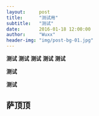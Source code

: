 ```yaml
---
layout:     post
title:      "测试用"
subtitle:   "测试"
date:       2016-01-18 12:00:00
author:     "Wuxx"
header-img: "img/post-bg-01.jpg"
---
```

**测试**
**测试**
**测试**
**测试**
**测试**

**测试**

**测试**


## 萨顶顶 ##